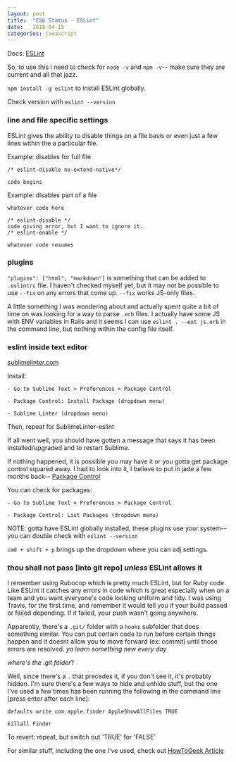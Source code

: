 ```yaml
---
layout: post
title:  "ES6 Status - ESLint"
date:   2018-04-15
categories: javascript
---
```


Docs: [ESLint](https://eslint.org/)

So, to use this I need to check for `node -v` and `npm -v`-- make sure they are current and all that jazz.

`npm install -g eslint` to install ESLint globally. 

Check version with `eslint --version`

### line and file specific settings

ESLint gives the ability to disable things on a file basis or even just a few lines within the a particular file.

Example: disables for full file
```
/* eslint-disable no-extend-native*/ 

code begins

```


Example: disables part of a file
```
whatever code here

/* eslint-disable */ 
code giving error, but I want to ignore it.
/* eslint-enable */ 

whatever code resumes
```

### plugins

`"plugins": ["html", "markdown"]` is something that can be added to `.eslintrc` file. I haven't checked myself yet, but it may not be possible to use `--fix` on any errors that come up. `--fix` works JS-only files.

A little something I was wondering about and actually spent quite a bit of time on was looking for a way to parse `.erb` files. I actually have some JS with ENV variables in Rails and it seems I can use `eslint . --ext js.erb` in the command line, but nothing within the config file itself.

### eslint inside text editor

[sublimelinter.com](http://www.sublimelinter.com/en/stable/)

Install:

	- Go to Sublime Text > Preferences > Package Control

	- Package Control: Install Package (dropdown menu)

	- Sublime Linter (dropdown menu)

Then, repeat for SublimeLinter-eslint

If all went well, you should have gotten a message that says it has been installed/upgraded and to restart Sublime.

If nothing happened, it is possible you may have it or you gotta get package control squared away. I had to look into it, I believe to put in jade a few months back-- [Package Control](https://packagecontrol.io/)

You can check for packages:
	
	- Go to Sublime Text > Preferences > Package Control

	- Package Control: List Packages (dropdown menu)

NOTE: gotta have ESLint globally installed, these plugins use your system-- you can double check with `eslint --version`

`cmd + shift + p` brings up the dropdown where you can adj settings.

### thou shall not pass [into git repo] *unless* ESLint allows it

I remember using Rubocop which is pretty much ESLint, but for Ruby code. Like ESLint it catches any errors in code which is great especially when on a team and you want everyone's code looking uniform and tidy. I was using Travis, for the first time, and remember it would tell you if your build passed or failed depending. If it failed, your push wasn't going anywhere. 

Apparently, there's a `.git/` folder with a `hooks` subfolder that does something similar. You can put certain code to run before certain things happen and it doesnt allow you to move forward (ex: commit) until those errors are resolved. *ya learn something new every day*

*where's the .git folder*?

Well, since there's a `.` that precedes it, if you don't see it, it's probably hidden. I'm sure there's a few ways to hide and unhide stuff, but the one I've used a few times has been running the following in the command line [press enter after each line]:

```
defaults write com.apple.finder AppleShowAllFiles TRUE

killall Finder

```

To revert: repeat, but switch out 'TRUE' for 'FALSE'

For similar stuff, including the one I've used, check out [HowToGeek Article](https://www.howtogeek.com/211496/how-to-hide-files-and-view-hidden-files-on-mac-os-x/)
